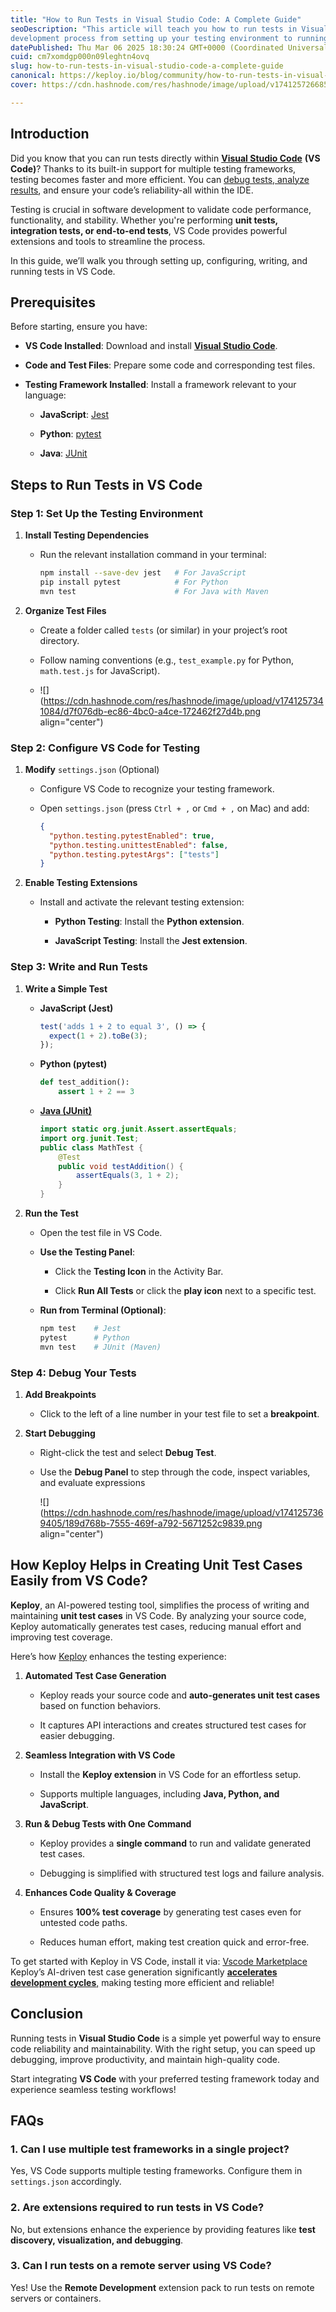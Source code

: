```yaml
---
title: "How to Run Tests in Visual Studio Code: A Complete Guide"
seoDescription: "This article will teach you how to run tests in Visual Studio Code. Simplify your
development process from setting up your testing environment to running an"
datePublished: Thu Mar 06 2025 18:30:24 GMT+0000 (Coordinated Universal Time)
cuid: cm7xomdgp000n09leghtn4ovq
slug: how-to-run-tests-in-visual-studio-code-a-complete-guide
canonical: https://keploy.io/blog/community/how-to-run-tests-in-visual-studio-code-a-complete-guide
cover: https://cdn.hashnode.com/res/hashnode/image/upload/v1741257266851/64d5add9-cd18-499e-ad2d-dc190541fd2f.png

---
```


## Introduction

Did you know that you can run tests directly within [**Visual Studio Code**](https://keploy.io/blog/community/best-ai-coding-tools-in-2025-for-developers) **(VS Code)**? Thanks to its built-in support for multiple testing frameworks, testing becomes faster and more efficient. You can [debug tests, analyze results](https://keploy.io/blog/community/good-vs-bad-unit-tests-tips-for-making-the-best-decision), and ensure your code’s reliability-all within the IDE.

Testing is crucial in software development to validate code performance, functionality, and stability. Whether you're performing **unit tests, integration tests, or end-to-end tests**, VS Code provides powerful extensions and tools to streamline the process.

In this guide, we’ll walk you through setting up, configuring, writing, and running tests in VS Code.

## **Prerequisites**

Before starting, ensure you have:

* **VS Code Installed**: Download and install [**Visual Studio Code**](https://code.visualstudio.com/Download).
    
* **Code and Test Files**: Prepare some code and corresponding test files.
    
* **Testing Framework Installed**: Install a framework relevant to your language:
    
    * **JavaScript**: [Jest](https://jestjs.io/)
        
    * **Python**: [pytest](https://pytest.org/)
        
    * **Java**: [JUnit](https://junit.org/)
        

## **Steps to Run Tests in VS Code**

### **Step 1: Set Up the Testing Environment**

1. **Install Testing Dependencies**
    
    * Run the relevant installation command in your terminal:
        
        ```sh
        npm install --save-dev jest   # For JavaScript
        pip install pytest            # For Python
        mvn test                      # For Java with Maven
        ```
        
2. **Organize Test Files**
    
    * Create a folder called `tests` (or similar) in your project’s root directory.
        
    * Follow naming conventions (e.g., `test_example.py` for Python, `math.test.js` for JavaScript).
        
    * ![](https://cdn.hashnode.com/res/hashnode/image/upload/v1741257341084/d7f076db-ec86-4bc0-a4ce-172462f27d4b.png align="center")
        

### **Step 2: Configure VS Code for Testing**

1. **Modify** `settings.json` (Optional)
    
    * Configure VS Code to recognize your testing framework.
        
    * Open `settings.json` (press `Ctrl + ,` or `Cmd + ,` on Mac) and add:
        
        ```json
        {
          "python.testing.pytestEnabled": true,
          "python.testing.unittestEnabled": false,
          "python.testing.pytestArgs": ["tests"]
        }
        ```
        
2. **Enable Testing Extensions**
    
    * Install and activate the relevant testing extension:
        
        * **Python Testing**: Install the **Python extension**.
            
        * **JavaScript Testing**: Install the **Jest extension**.
            

### **Step 3: Write and Run Tests**

1. **Write a Simple Test**
    
    * **JavaScript (Jest)**
        
        ```js
        test('adds 1 + 2 to equal 3', () => {
          expect(1 + 2).toBe(3);
        });
        ```
        
    * **Python (pytest)**
        
        ```python
        def test_addition():
            assert 1 + 2 == 3
        ```
        
    * [**Java (JUnit)**](https://keploy.io/blog/community/how-to-use-junit-on-vs-code-a-comprehensive-guide)
        
        ```java
        import static org.junit.Assert.assertEquals;
        import org.junit.Test;
        public class MathTest {
            @Test
            public void testAddition() {
                assertEquals(3, 1 + 2);
            }
        }
        ```
        
2. **Run the Test**
    
    * Open the test file in VS Code.
        
    * **Use the Testing Panel**:
        
        * Click the **Testing Icon** in the Activity Bar.
            
        * Click **Run All Tests** or click the **play icon** next to a specific test.
            
    * **Run from Terminal (Optional)**:
        
        ```sh
        npm test    # Jest
        pytest      # Python
        mvn test    # JUnit (Maven)
        ```
        

### **Step 4: Debug Your Tests**

1. **Add Breakpoints**
    
    * Click to the left of a line number in your test file to set a **breakpoint**.
        
2. **Start Debugging**
    
    * Right-click the test and select **Debug Test**.
        
    * Use the **Debug Panel** to step through the code, inspect variables, and evaluate expressions
        
        ![](https://cdn.hashnode.com/res/hashnode/image/upload/v1741257369405/189d768b-7555-469f-a792-5671252c9839.png align="center")
        

## **How Keploy Helps in Creating Unit Test Cases Easily from VS Code?**

**Keploy**, an AI-powered testing tool, simplifies the process of writing and maintaining **unit test cases** in VS Code. By analyzing your source code, Keploy automatically generates test cases, reducing manual effort and improving test coverage.

Here’s how [Keploy](https://keploy.io) enhances the testing experience:

1. **Automated Test Case Generation**
    
    * Keploy reads your source code and **auto-generates unit test cases** based on function behaviors.
        
    * It captures API interactions and creates structured test cases for easier debugging.
        
2. **Seamless Integration with VS Code**
    
    * Install the **Keploy extension** in VS Code for an effortless setup.
        
    * Supports multiple languages, including **Java, Python, and JavaScript**.
        
3. **Run & Debug Tests with One Command**
    
    * Keploy provides a **single command** to run and validate generated test cases.
        
    * Debugging is simplified with structured test logs and failure analysis.
        
4. **Enhances Code Quality & Coverage**
    
    * Ensures **100% test coverage** by generating test cases even for untested code paths.
        
    * Reduces human effort, making test creation quick and error-free.
        

To get started with Keploy in VS Code, install it via: [Vscode Marketplace](https://marketplace.visualstudio.com/items?itemName=Keploy.keployio) Keploy’s AI-driven test case generation significantly [**accelerates development cycles**,](https://keploy.io/blog/community/4-ways-to-accelerate-your-software-testing-life-cycle) making testing more efficient and reliable!

## **Conclusion**

Running tests in **Visual Studio Code** is a simple yet powerful way to ensure code reliability and maintainability. With the right setup, you can speed up debugging, improve productivity, and maintain high-quality code.

Start integrating **VS Code** with your preferred testing framework today and experience seamless testing workflows!

## **FAQs**

### 1\. Can I use multiple test frameworks in a single project?

Yes, VS Code supports multiple testing frameworks. Configure them in `settings.json` accordingly.

### 2\. Are extensions required to run tests in VS Code?

No, but extensions enhance the experience by providing features like **test discovery, visualization, and debugging**.

### 3\. Can I run tests on a remote server using VS Code?

Yes! Use the **Remote Development** extension pack to run tests on remote servers or containers.